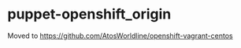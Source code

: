 puppet-openshift_origin
=======================

Moved to https://github.com/AtosWorldline/openshift-vagrant-centos
